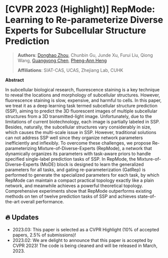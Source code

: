 # [CVPR 2023 (Highlight)] RepMode: Learning to Re-parameterize Diverse Experts for Subcellular Structure Prediction


> **Authors**: [Donghao Zhou](https://correr-zhou.github.io/), Chunbin Gu, Junde Xu, Furui Liu, Qiong Wang, [Guangyong Chen](https://guangyongchen.github.io/), [Pheng-Ann Heng](http://www.cse.cuhk.edu.hk/~pheng/1.html)
>
> **Affiliations**: SIAT-CAS, UCAS, Zhejiang Lab, CUHK


**Abstract**

In subcellular biological research, fluorescence staining is a key technique to reveal the locations and morphology of subcellular structures. However, fluorescence staining is slow, expensive, and harmful to cells. In this paper, we treat it as a deep learning task termed subcellular structure prediction (SSP), aiming to predict the 3D fluorescent images of multiple subcellular structures from a 3D transmitted-light image. Unfortunately, due to the limitations of current biotechnology, each image is partially labeled in SSP. Besides, naturally, the subcellular structures vary considerably in size, which causes the multi-scale issue in SSP. However, traditional solutions can not address SSP well since they organize network parameters inefficiently and inflexibly. To overcome these challenges, we propose Re-parameterizing Mixture-of-Diverse-Experts (RepMode), a network that dynamically organizes its parameters with task-aware priors to handle specified single-label prediction tasks of SSP. In RepMode, the Mixture-of-Diverse-Experts (MoDE) block is designed to learn the generalized parameters for all tasks, and gating re-parameterization (GatRep) is performed to generate the specialized parameters for each task, by which RepMode can maintain a compact practical topology exactly like a plain network, and meanwhile achieves a powerful theoretical topology. Comprehensive experiments show that RepMode outperforms existing methods on ten of twelve prediction tasks of SSP and achieves state-of-the-art overall performance. 

## 🔥 Updates
- 2023.03: This paper is selected as a CVPR Highlight (10% of accepted papers, 2.5% of submissions)!
- 2023.02: We are delight to announce that this paper is accepted by CVPR 2023! The code is being cleaned and will be released in March, 2023.
